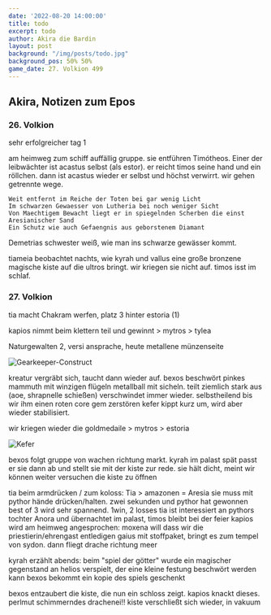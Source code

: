 ```yaml
---
date: '2022-08-20 14:00:00'
title: todo
excerpt: todo
author: Akira die Bardin
layout: post
background: "/img/posts/todo.jpg"
background_pos: 50% 50%
game_date: 27. Volkion 499
---
```


<!--
<div class="rhyme">
  <blockquote>
    
  </blockquote>
</div>
-->

## Akira, Notizen zum Epos

### 26. Volkion
sehr erfolgreicher tag 1

am heimweg zum schiff auffällig gruppe. sie entführen Timótheos. Einer der leibwächter ist acastus selbst (als estor). er reicht timos seine hand und ein röllchen.
dann ist acastus wieder er selbst und höchst verwirrt. wir gehen getrennte wege.

```
Weit entfernt im Reiche der Toten bei gar wenig Licht
Im schwarzen Gewaesser von Lutheria bei noch weniger Sicht
Von Maechtigem Bewacht liegt er in spiegelnden Scherben die einst Aresianischer Sand
Ein Schutz wie auch Gefaengnis aus geborstenem Diamant
```

Demetrias schwester weiß, wie man ins schwarze gewässer kommt.

tiameia beobachtet nachts, wie kyrah und vallus eine große bronzene magische kiste auf die ultros bringt. wir kriegen sie nicht auf. timos isst im schlaf.

### 27. Volkion

tia macht Chakram werfen, platz 3 hinter estoria (1) 

kapios nimmt beim klettern teil und gewinnt > mytros > tylea

Naturgewalten 2, versi ansprache, heute metallene münzenseite

![Gearkeeper-Construct](Gearkeeper-Construct.png)

kreatur vergräbt sich, taucht dann wieder auf. bexos beschwört pinkes mammuth mit winzigen flügeln
metallball mit sicheln. teilt ziemlich stark aus (aoe, shrapnelle schießen)
verschwindet immer wieder. selbstheilend bis wir ihm einen roten core gem zerstören
kefer kippt kurz um, wird aber wieder stabilisiert. 

wir kriegen wieder die goldmedaile > mytros > estoria

![Kefer](/img/posts/kefer2.png)

bexos folgt gruppe von wachen richtung markt. kyrah im palast
  spät passt er sie dann ab und stellt sie mit der kiste zur rede. sie hält dicht, meint wir können weiter versuchen die kiste zu öffnen

tia beim armdrücken / zum koloss: Tia > amazonen = Aresia
sie muss mit pythor hände drücken/halten. zwei sekunden und pythor hat gewonnen
best of 3 wird sehr spannend. 1win, 2 losses
tia ist interessiert an pythors tochter Anora und übernachtet im palast,
timos bleibt bei der feier
kapios wird am heimweg angesprochen: moxena will dass wir die priestierin/ehrengast entledigen
  gaius mit stoffpaket, bringt es zum tempel von sydon. dann fliegt drache richtung meer

kyrah erzählt abends: beim "spiel der götter" wurde ein magischer gegenstand an helios verspielt, der eine kleine festung beschwört werden kann
  bexos bekommt ein kopie des spiels geschenkt

bexos entzaubert die kiste, die nun ein schloss zeigt. kapios knackt dieses.
  perlmut schimmerndes drachenei!!
  kiste verschließt sich wieder, in vakuum
